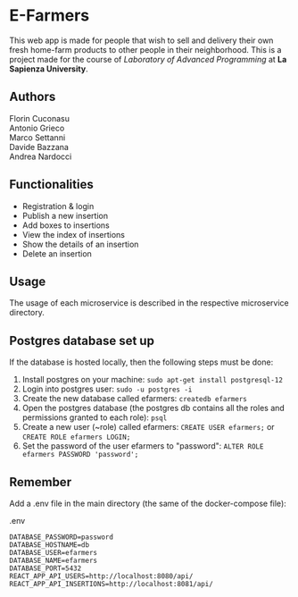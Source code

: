 # E-Farmers

This web app is made for people that wish to sell and delivery their own fresh home-farm products to other people in their neighborhood.
This is a project made for the course of *Laboratory of Advanced Programming* at **La Sapienza University**.

## Authors

Florin Cuconasu \
Antonio Grieco \
Marco Settanni \
Davide Bazzana \
Andrea Nardocci

## Functionalities
- Registration & login
- Publish a new insertion
- Add boxes to insertions
- View the index of insertions
- Show the details of an insertion
- Delete an insertion

## Usage
The usage of each microservice is described in the respective microservice directory.

## Postgres database set up
If the database is hosted locally, then the following steps must be done:
1) Install postgres on your machine: `sudo apt-get install postgresql-12`
2) Login into postgres user: `sudo -u postgres -i`
3) Create the new database called efarmers: `createdb efarmers`
4) Open the postgres database (the postgres db contains all the roles and permissions granted to each role): `psql`
5) Create a new user (~role) called efarmers: `CREATE USER efarmers;` or `CREATE ROLE efarmers LOGIN;`
6) Set the password of the user efarmers to "password": `ALTER ROLE efarmers PASSWORD 'password';`

## Remember 
Add a .env file in the main directory (the same of the docker-compose file):

.env 
```
DATABASE_PASSWORD=password
DATABASE_HOSTNAME=db
DATABASE_USER=efarmers
DATABASE_NAME=efarmers
DATABASE_PORT=5432
REACT_APP_API_USERS=http://localhost:8080/api/
REACT_APP_API_INSERTIONS=http://localhost:8081/api/
```
